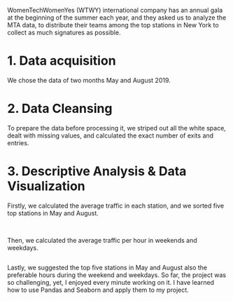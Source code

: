 WomenTechWomenYes (WTWY) international company has an annual gala at the beginning of the summer each year, 
and they asked us to analyze the MTA data, to distribute their teams among the top stations in New York to collect as much 
signatures as possible. 


# 1.	Data acquisition
We chose the data of two months May and August 2019.

# 2.	Data Cleansing
To prepare the data before processing it,
we striped out all the white space, dealt with missing values, and calculated the exact number of exits and entries. 

# 3.	Descriptive Analysis & Data Visualization 

Firstly, we calculated the average traffic in each station, and we sorted five top stations in May and August.

<img url="Screen Shot 2019-09-07 at 8.31.08 PM.png" >   

<img url="Screen Shot 2019-09-07 at 8.31.28 PM.png" >   

Then, we calculated the average traffic per hour in weekends and weekdays.
   <img url="Screen Shot 2019-09-07 at 8.31.40 PM.png" >   

   <img url="Screen Shot 2019-09-07 at 8.31.47 PM.png" >   

Lastly, we suggested the top five stations in May and August also the preferable hours during the weekend and weekdays. So far, the project was so challenging, yet, I enjoyed every minute working on it. I have learned how to use Pandas and Seaborn and apply them to my project.




